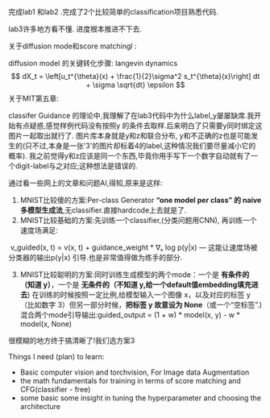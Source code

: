 完成lab1 和lab2 .完成了2个比较简单的classification项目熟悉代码.

lab3许多地方看不懂. 进度根本推进不下去.

关于diffusion mode和score matchingl :

diffusion model 的关键转化步骤: langevin dynamics
$$
dX_t = \left[u_t^{\theta}(x) + \frac{1}{2}\sigma^2 s_t^{\theta}(x)\right] dt + \sigma \sqrt{dt} \epsilon
$$
关于MIT第五章:

classifer Guidance 的理论中,我理解了在lab3代码中为什么label_y屡屡缺席.我开始有点疑惑,感觉样例代码没有按照y 的条件去取样.后来明白了只需要y同时绑定这图片一起取出就行了. 图片库本身就是y和z和联合分布, y和不正确的z也是可能发生的(只不过,本身是一张'3'的图片却标着4的label,这种情况我们要尽量减小它的概率). 我之前觉得y和z应该是同一个东西,毕竟你用手写下一个数字自动就有了一个digit-label与之对应;这种想法是错误的.

通过看一些网上的文章和问题AI,得知,原来是这样:

1.   MNIST比较傻的方案:Per-class Generator **“one model per class” 的 naive 多模型生成法**,无classifier.直接hardcode上去就是了.
2.   MNIST比较基础的方案:先训练一个classifier,(分类问题用CNN), 再训练一个速度场满足:

​	v_guided(x, t) = v(x, t) + guidance_weight * ∇ₓ log p(y|x) — 这能让速度场被分类器的输出p(y|x) 引导.也是非常值得做为练手的部分.

3.   MNIST比较聪明的方案:同时训练生成模型的两个mode：一个是 **有条件的（知道 y）**，一个是 **无条件的（不知道 y,给一个default值embedding填充进去**) 在训练的时候按照一定比例,给模型输入一个图像 x，以及对应的标签 y（比如数字 3）但另一部分时候，**把标签 y 故意设为 None**（或一个“空标签”.)混合两个mode引导输出:guided_output = (1 + w) * model(x, y) - w * model(x, None)

很模糊的地方终于搞清晰了!我们选方案3

 Things I need (plan) to learn:
- Basic computer vision and torchvision, For Image data Augmentation
- the math fundamentals for training in terms of score matching and CFG(classifier - free)
- some basic some insight in tuning the hyperparameter and choosing the architecture
